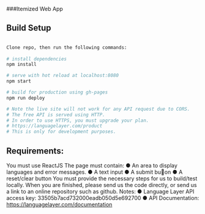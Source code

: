 ###Itemized Web App

## Build Setup

``` bash

Clone repo, then run the following commands:
  
# install dependencies
npm install

# serve with hot reload at localhost:8080
npm start

# build for production using gh-pages
npm run deploy

# Note the live site will not work for any API request due to CORS.
# The free API is served using HTTP.
# In order to use HTTPS, you must upgrade your plan. 
# https://languagelayer.com/product
# This is only for development purposes.

```

## Requirements:
You must use ReactJS
The page must contain:
● An area to display languages and error messages.
● A text input
● A submit bu􀂂on
● A reset/clear button
You must provide the necessary steps for us to build/test locally.
When you are finished, please send us the code directly, or send us a link to an online repository
such as github.
Notes:
● Language Layer API access key: 33505b7acd732000eadb050d5e692700
● API Documentation: https://languagelayer.com/documentation

